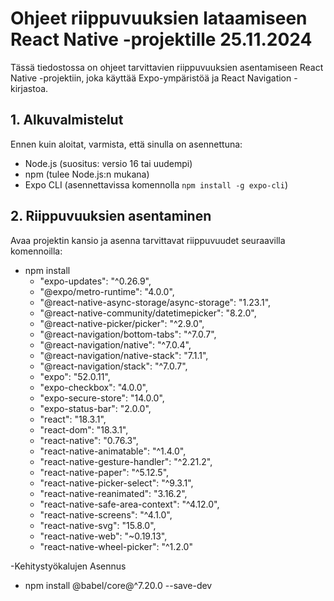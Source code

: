# Ohjeet riippuvuuksien lataamiseen React Native -projektille 25.11.2024

Tässä tiedostossa on ohjeet tarvittavien riippuvuuksien asentamiseen React Native -projektiin, joka käyttää Expo-ympäristöä ja React Navigation -kirjastoa.

## 1. Alkuvalmistelut
Ennen kuin aloitat, varmista, että sinulla on asennettuna:
- Node.js (suositus: versio 16 tai uudempi)
- npm (tulee Node.js:n mukana)
- Expo CLI (asennettavissa komennolla `npm install -g expo-cli`)


## 2. Riippuvuuksien asentaminen
Avaa projektin kansio ja asenna tarvittavat riippuvuudet seuraavilla komennoilla:

- npm install
   - "expo-updates": "^0.26.9",
   - "@expo/metro-runtime": "4.0.0",
   - "@react-native-async-storage/async-storage": "1.23.1",
   - "@react-native-community/datetimepicker": "8.2.0",
   - "@react-native-picker/picker": "^2.9.0",
   - "@react-navigation/bottom-tabs": "^7.0.7",
   - "@react-navigation/native": "^7.0.4",
   - "@react-navigation/native-stack": "7.1.1",
   - "@react-navigation/stack": "^7.0.7",
   - "expo": "52.0.11",
   - "expo-checkbox": "4.0.0",
   - "expo-secure-store": "14.0.0",
   - "expo-status-bar": "2.0.0",
   - "react": "18.3.1",
   - "react-dom": "18.3.1",
   - "react-native": "0.76.3",
   - "react-native-animatable": "^1.4.0",
   - "react-native-gesture-handler": "^2.21.2",
   - "react-native-paper": "^5.12.5",
   - "react-native-picker-select": "^9.3.1",
   - "react-native-reanimated": "3.16.2",
   - "react-native-safe-area-context": "^4.12.0",
   - "react-native-screens": "^4.1.0",
   - "react-native-svg": "15.8.0",
   - "react-native-web": "~0.19.13",
   - "react-native-wheel-picker": "^1.2.0"

  

-Kehitystyökalujen Asennus
- npm install @babel/core@^7.20.0 --save-dev
